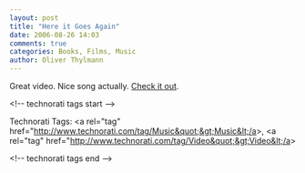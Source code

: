 ```yaml
---
layout: post
title: "Here it Goes Again"
date: 2006-08-26 14:03
comments: true
categories: Books, Films, Music
author: Oliver Thylmann
---
```





Great video. Nice song actually. [Check it out](http://www.verficktescheisse.com/ok-go-here-it-goes-again/).

&lt;!-- technorati tags start --&gt;

Technorati Tags: &lt;a rel=&quot;tag&quot; href=&quot;http://www.technorati.com/tag/Music&quot;&gt;Music&lt;/a&gt;, &lt;a rel=&quot;tag&quot; href=&quot;http://www.technorati.com/tag/Video&quot;&gt;Video&lt;/a&gt;

&lt;!-- technorati tags end --&gt;


